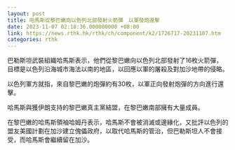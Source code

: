```yaml
---
layout: post
title: 哈馬斯從黎巴嫩向以色列北部發射火箭彈　以軍發炮還擊
date: 2023-11-07 02:18:36.000000000 +08:00
link: https://news.rthk.hk/rthk/ch/component/k2/1726717-20231107.htm
categories: rthk
---
```


巴勒斯坦武裝組織哈馬斯表示，他們從黎巴嫩向以色列北部發射了16枚火箭彈，目標是以色列沿海城市海法以南的地區，以回應以軍的屠殺及對加沙地帶的侵略。

以色列軍方就指，來自黎巴嫩的炮彈約有30枚，以軍正向發射炮彈的方向進行還擊。

哈馬斯與獲伊朗支持的黎巴嫩真主黨結盟，在黎巴嫩南部擁有大量成員。

在黎巴嫩的哈馬斯領袖哈姆丹表示，哈馬斯不會被消滅或邊緣化，又批評以色列的盟友美國計劃在加沙建立傀儡政府，以取代哈馬斯的管治，但巴勒斯坦人不會接受，而哈馬斯會繼續留在加沙。

